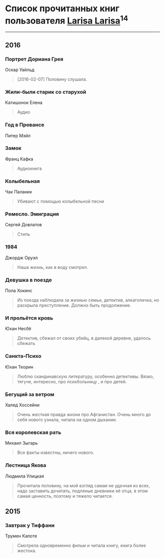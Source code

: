 # Список прочитанных книг пользователя [Larisa Larisa](https://www.facebook.com/app_scoped_user_id/1606575652891411/)<sup>14</sup>
---

## 2016

### Портрет Дориана Грея
Оскар Уайльд
> [2016-02-07] Половину слушала.


### Жили-были старик со старухой
Катишонок Елена
> Аудио


### Год в Провансе
Питер Мэйл


### Замок
Франц Кафка
> Аудиокнига


### Колыбельная
Чак Паланик
> Убивают с помощью колыбельной песни


### Ремесло. Эмиграция
Сергей Довлатов
> Стиль


### 1984
Джордж Оруэл
> Наша жизнь, как в воду смотрел.


### Девушка в поезде
Пола Хокинс
> Из поезда наблюдала за жизнью семьи, детектив, алкаголичка, но раскрыла преступление. Должно быть продолжение.


### И прольётся кровь
Юхан Несбё
> Детектив, сбежал от своих убийц, в далекой деревне, удалось сбежать


### Санкта-Психо
Юхан Теорин
> Люблю скандинавскую литературу, особенно детективы. Вязко, тягуче, интересно, про психбольницу , и про детей.


### Бегущий за ветром
Халед Хоссейни
> Очень жесткая правда жизни про Афганистан. Очень много до себя нового узнала, читала на одном дыхании.


### Вся королевская рать
Михаил Зыгарь
> Все факты известны, ничего нового.


### Лестница Якова
Людмила Улицкая
> Прочитала половину, на мой взгляд самая не удачная из всех, надо заставить дочитать, подленые дневники её отца, в этом самая ценность, поэтому и тяжело читается.



## 2015

### Завтрак у Тиффани
Трумен Капоте
> Смотрела одновременно фильм и читала книгу, книга более жестока.



